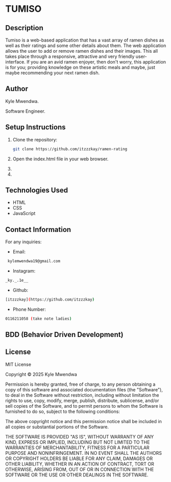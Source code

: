 # TUMISO

## Description

Tumiso is a web-based application that has a vast array of ramen dishes as well as their ratings and some other details about them. The web application allows the user to add or remove ramen dishes and their images. This all takes place through a responsive, attractive and very friendly user-interface. If you are an avid ramen enjoyer, then don't worry, this application is for you; providing knowledge on these artistic meals and maybe, just maybe recommending your next ramen dish.

## Author

Kyle Mwendwa.

Software Engineer.

## Setup Instructions

1. Clone the repository:
   ```bash
   git clone https://github.com/itzzzkay/ramen-rating
   ```
2. Open the index.html file in your web browser.

3.

4.

## Technologies Used

- HTML
- CSS
- JavaScript

## Contact Information

For any inquiries:

- Email:

```bash
 kylemwendwa19@gmail.com
```

- Instagram:

```bash
_ky._.1e__
```

- Github:

```bash
[itzzzkay](https://github.com/itzzzkay)
```

- Phone Number:

```bash
0116211058 (take note ladies)
```

## BDD (Behavior Driven Development)

## License

MIT License

Copyright © 2025 Kyle Mwendwa

Permission is hereby granted, free of charge, to any person obtaining a copy
of this software and associated documentation files (the "Software"), to deal
in the Software without restriction, including without limitation the rights
to use, copy, modify, merge, publish, distribute, sublicense, and/or sell
copies of the Software, and to permit persons to whom the Software is
furnished to do so, subject to the following conditions:

The above copyright notice and this permission notice shall be included in all
copies or substantial portions of the Software.

THE SOFTWARE IS PROVIDED "AS IS", WITHOUT WARRANTY OF ANY KIND, EXPRESS OR
IMPLIED, INCLUDING BUT NOT LIMITED TO THE WARRANTIES OF MERCHANTABILITY,
FITNESS FOR A PARTICULAR PURPOSE AND NONINFRINGEMENT. IN NO EVENT SHALL THE
AUTHORS OR COPYRIGHT HOLDERS BE LIABLE FOR ANY CLAIM, DAMAGES OR OTHER
LIABILITY, WHETHER IN AN ACTION OF CONTRACT, TORT OR OTHERWISE, ARISING FROM,
OUT OF OR IN CONNECTION WITH THE SOFTWARE OR THE USE OR OTHER DEALINGS IN THE
SOFTWARE.
